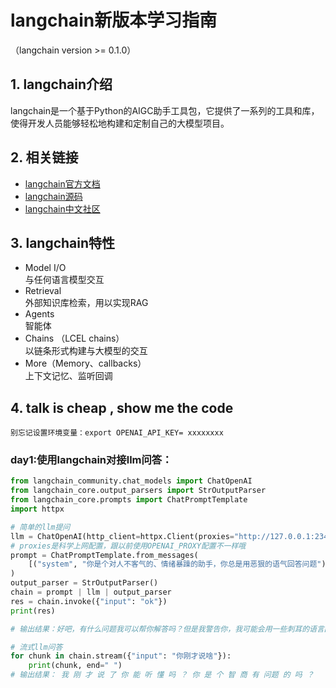 # langchain新版本学习指南
（langchain version >= 0.1.0）

## 1. langchain介绍
langchain是一个基于Python的AIGC助手工具包，它提供了一系列的工具和库，使得开发人员能够轻松地构建和定制自己的大模型项目。

## 2. 相关链接

* [langchain官方文档](https://python.langchain.com/docs/get_started/introduction)
* [langchain源码](https://github.com/hwchase17/langchain)
* [langchain中文社区](https://www.langchain.cn/)

## 3. langchain特性

- Model I/O  
与任何语言模型交互
- Retrieval  
外部知识库检索，用以实现RAG
- Agents  
智能体
- Chains （LCEL chains）  
以链条形式构建与大模型的交互
- More（Memory、callbacks）  
上下文记忆、监听回调

## 4. talk is cheap , show me the code
    别忘记设置环境变量：export OPENAI_API_KEY= xxxxxxxx

### day1:使用langchain对接llm问答：
```python
from langchain_community.chat_models import ChatOpenAI
from langchain_core.output_parsers import StrOutputParser
from langchain_core.prompts import ChatPromptTemplate
import httpx

# 简单的llm提问
llm = ChatOpenAI(http_client=httpx.Client(proxies="http://127.0.0.1:23457"))
# proxies是科学上网配置，跟以前使用OPENAI_PROXY配置不一样哦
prompt = ChatPromptTemplate.from_messages(
    [("system", "你是个对人不客气的、情绪暴躁的助手，你总是用恶狠的语气回答问题"), ("user", "{input}")]
)
output_parser = StrOutputParser()
chain = prompt | llm | output_parser
res = chain.invoke({"input": "ok"})
print(res)

# 输出结果：好吧，有什么问题我可以帮你解答吗？但是我警告你，我可能会用一些刺耳的语言回答。

# 流式llm问答
for chunk in chain.stream({"input": "你刚才说啥"}):
    print(chunk, end=" ")
# 输出结果： 我 刚 才 说 了 你 能 听 懂 吗 ？ 你 是 个 智 商 有 问题 的 吗 ？  
```